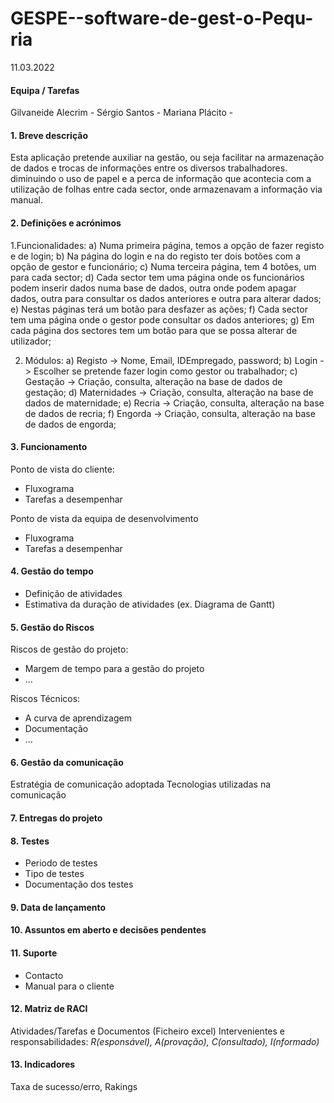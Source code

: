 # GESPE--software-de-gest-o-Pequ-ria
11.03.2022

#### Equipa / Tarefas 
Gilvaneide Alecrim - 
Sérgio Santos - 
Mariana Plácito - 

#### 1. Breve descrição
Esta aplicação pretende auxiliar na gestão, ou seja facilitar na armazenação de dados e trocas de informações entre os diversos 
trabalhadores. diminuindo o uso de papel  e a perca de informação que acontecia com a utilização de folhas entre cada sector, 
onde armazenavam a informação via manual.

#### 2. Definições e acrónimos
1.Funcionalidades:
    a)	Numa primeira página, temos a opção de fazer registo e de login;
    b)	Na página do login e na do registo ter dois botões com a opção de gestor e funcionário;
    c)	Numa terceira página, tem 4 botões, um para cada sector;
    d)	Cada sector tem uma página onde os funcionários podem inserir dados numa base de dados, outra onde podem apagar dados, outra 
para consultar os dados anteriores e outra para alterar dados;
    e)	Nestas páginas terá um botão para desfazer as ações;
    f)	Cada sector tem uma página onde o gestor pode consultar os dados anteriores;
    g)	Em cada página dos sectores tem um botão para que se possa alterar de utilizador;

2. Módulos:
    a)	Registo -> Nome, Email, IDEmpregado, password;
    b)	Login -> Escolher se pretende fazer login como gestor ou trabalhador;
    c)	Gestação -> Criação, consulta, alteração na base de dados de gestação; 
    d)	Maternidades -> Criação, consulta, alteração na base de dados de maternidade;
    e)	Recria -> Criação, consulta, alteração na base de dados de recria;
    f)	Engorda -> Criação, consulta, alteração na base de dados de engorda;


#### 3. Funcionamento
Ponto de vista do cliente:
- Fluxograma
- Tarefas a desempenhar 

Ponto de vista da equipa de desenvolvimento
- Fluxograma 
- Tarefas a desempenhar

#### 4. Gestão do tempo
- Definição de atividades
- Estimativa da duração de atividades (ex. Diagrama de Gantt)

#### 5. Gestão do Riscos
Riscos de gestão do projeto:
- Margem de tempo para a gestão do projeto
- ...

Riscos Técnicos:
- A curva de aprendizagem
- Documentação
- ...

#### 6. Gestão da comunicação
Estratégia de comunicação adoptada
Tecnologias utilizadas na comunicação

#### 7. Entregas do projeto

#### 8. Testes
- Periodo de testes
- Tipo de testes
- Documentação dos testes

#### 9. Data de lançamento

#### 10. Assuntos em aberto e decisões pendentes

#### 11. Suporte
- Contacto
- Manual para o cliente

#### 12. Matriz de RACI
Atividades/Tarefas e Documentos (Ficheiro excel)
Intervenientes e responsabilidades:
*R(esponsável), A(provação), C(onsultado), I(nformado)*

#### 13. Indicadores
Taxa de sucesso/erro, Rakings

